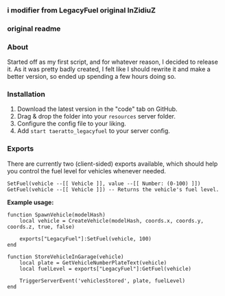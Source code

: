 ### i modifier from LegacyFuel original InZidiuZ
### original readme
### About
Started off as my first script, and for whatever reason, I decided to release it. As it was pretty badly created, I felt like I should rewrite it and make a better version, so ended up spending a few hours doing so.

### Installation
1) Download the latest version in the "code" tab on GitHub.
2) Drag & drop the folder into your `resources` server folder.
3) Configure the config file to your liking.
4) Add `start taeratto_legacyfuel` to your server config.

### Exports
There are currently two (client-sided) exports available, which should help you control the fuel level for vehicles whenever needed.

```
SetFuel(vehicle --[[ Vehicle ]], value --[[ Number: (0-100) ]])
GetFuel(vehicle --[[ Vehicle ]]) -- Returns the vehicle's fuel level.
```

**Example usage:**
```
function SpawnVehicle(modelHash)
    local vehicle = CreateVehicle(modelHash, coords.x, coords.y, coords.z, true, false)

    exports["LegacyFuel"]:SetFuel(vehicle, 100)
end

function StoreVehicleInGarage(vehicle)
    local plate = GetVehicleNumberPlateText(vehicle)
    local fuelLevel = exports["LegacyFuel"]:GetFuel(vehicle)

    TriggerServerEvent('vehiclesStored', plate, fuelLevel)
end
```
